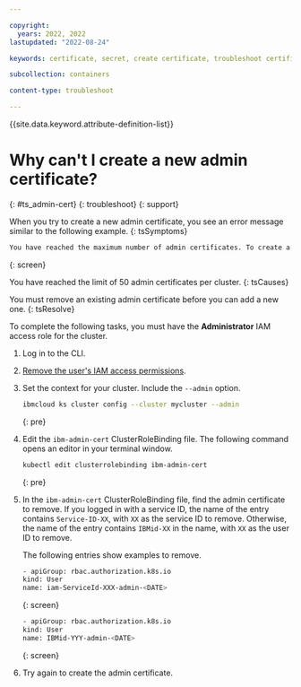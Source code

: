 ```yaml
---

copyright: 
  years: 2022, 2022
lastupdated: "2022-08-24"

keywords: certificate, secret, create certificate, troubleshoot certificate, troubleshoot secret

subcollection: containers

content-type: troubleshoot

---
```


{{site.data.keyword.attribute-definition-list}}



# Why can't I create a new admin certificate?
{: #ts_admin-cert}
{: troubleshoot}
{: support}


When you try to create a new admin certificate, you see an error message similar to the following example.
{: tsSymptoms}

```sh
You have reached the maximum number of admin certificates. To create a new admin certificate, you must remove an existing one by revoking a user's IAM admin permissions and then removing their entry from the `ibm-admin-cert` ClusterRoleBinding.
```
{: screen}

You have reached the limit of 50 admin certificates per cluster. 
{: tsCauses}

You must remove an existing admin certificate before you can add a new one.
{: tsResolve}

To complete the following tasks, you must have the **Administrator** IAM access role for the cluster. 

1. Log in to the CLI. 

2. [Remove the user's IAM access permissions](/docs/account?topic=cli-ibmcloud_commands_iam).

3. Set the context for your cluster. Include the `--admin` option.

    ```sh
    ibmcloud ks cluster config --cluster mycluster --admin
    ```
    {: pre}

4. Edit the `ibm-admin-cert` ClusterRoleBinding file. The following command opens an editor in your terminal window. 

    ```sh
    kubectl edit clusterrolebinding ibm-admin-cert
    ```
    {: pre}

5. In the `ibm-admin-cert` ClusterRoleBinding file, find the admin certificate to remove. If you logged in with a service ID, the name of the entry contains `Service-ID-XX`, with `XX` as the service ID to remove. Otherwise, the name of the entry contains `IBMid-XX` in the name, with `XX` as the user ID to remove. 

    The following entries show examples to remove. 

    ```sh
    - apiGroup: rbac.authorization.k8s.io
    kind: User
    name: iam-ServiceId-XXX-admin-<DATE>
    ```
    {: screen}

    ```sh
    - apiGroup: rbac.authorization.k8s.io
    kind: User
    name: IBMid-YYY-admin-<DATE>
    ```
    {: screen}

6. Try again to create the admin certificate. 
    

 
